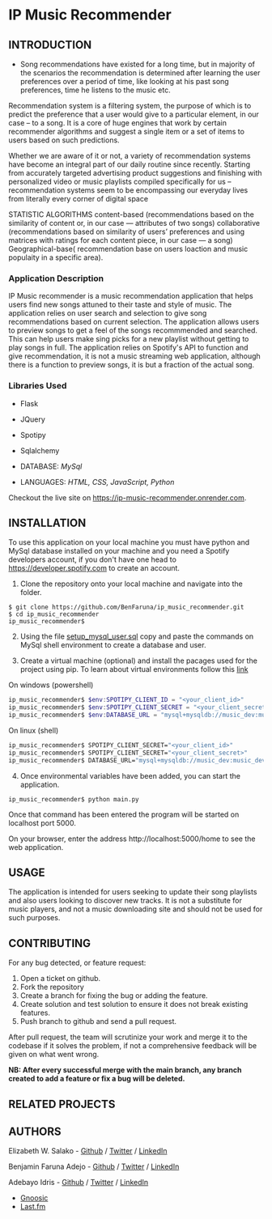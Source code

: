# IP Music Recommender

## INTRODUCTION

* Song recommendations have existed for a long time, but in majority of the scenarios the recommendation is determined after learning the user preferences over a period of time, like looking at his past song preferences, time he listens to the music etc. 

Recommendation system is a filtering system, the purpose of which is to predict the preference that a user would give to a particular element, in our case – to a song. It is a core of huge engines that work by certain recommender algorithms and suggest a single item or a set of items to users based on such predictions.

Whether we are aware of it or not, a variety of recommendation systems have become an integral part of our daily routine since recently. Starting from accurately targeted advertising product suggestions and finishing with personalized video or music playlists compiled specifically for us – recommendation systems seem to be encompassing our everyday lives from literally every corner of digital space

STATISTIC ALGORITHMS
content-based (recommendations based on the similarity of content or, in our case — attributes of two songs)
collaborative (recommendations based on similarity of users’ preferences and using matrices with ratings for each content piece, in our case — a song)
Geographical-base( recommendation base on users loaction and music populaity in a specific area).

### Application Description
IP Music recommender is a music recommendation application that helps users find new songs attuned to their taste and style of music. The application relies on user search and selection to give song recommendations based on current selection. The application allows users to preview songs to get a feel of the songs recommmended and searched. This can help users make sing picks for a new playlist without getting to play songs in full.
The application relies on Spotify's API to function and give recommendation, it is not a music streaming web application, although there is a function to preview songs, it is but a fraction of the actual song.

### Libraries Used 
* Flask
* JQuery
* Spotipy
* Sqlalchemy

* DATABASE: *MySql*
* LANGUAGES: *HTML, CSS, JavaScript, Python*

Checkout the live site on https://ip-music-recommender.onrender.com.

## INSTALLATION
To use this application on your local machine you must have python and MySql database installed on your machine and you need a Spotify developers account, if you don't have one head to https://developer.spotify.com to create an account.

1. Clone the repository onto your local machine and navigate into the folder.

```
$ git clone https://github.com/BenFaruna/ip_music_recommender.git
$ cd ip_music_recommender
ip_music_recommender$
```

2. Using the file [setup_mysql_user.sql](./setup_mysql_user.sql) copy and paste the commands on MySql shell environment to create a database and user.

3. Create a virtual machine (optional) and install the pacages used for the project using pip.
To learn about virtual environments follow this [link](https://www.freecodecamp.org/news/how-to-setup-virtual-environments-in-python/)

On windows (powershell)
```powershell
ip_music_recommender$ $env:SPOTIPY_CLIENT_ID = "<your_client_id>"
ip_music_recommender$ $env:SPOTIPY_CLIENT_SECRET = "<your_client_secret>"
ip_music_recommender$ $env:DATABASE_URL = "mysql+mysqldb://music_dev:music_dev_pwd@localhost/music_dev_db"
```
On linux (shell)
```sh
ip_music_recommender$ SPOTIPY_CLIENT_SECRET="<your_client_id>"
ip_music_recommender$ SPOTIPY_CLIENT_SECRET="<your_client_secret>"
ip_music_recommender$ DATABASE_URL="mysql+mysqldb://music_dev:music_dev_pwd@localhost/music_dev_db"
```
4. Once environmental variables have been added, you can start the application.

```
ip_music_recommender$ python main.py
```
Once that command has been entered the program will be started on localhost port 5000.

On your browser, enter the address http://localhost:5000/home to see the web application.

## USAGE
The application is intended for users seeking to update their song playlists and also users looking to discover new tracks. It is not a substitute for music players, and not a music downloading site and should not be used for such purposes.

## CONTRIBUTING
For any bug detected, or feature request:
1. Open a ticket on github.
2. Fork the repository
3. Create a branch for fixing the bug or adding the feature.
4. Create solution and test solution to ensure it does not break existing features.
5. Push branch to github and send a pull request.

After pull request, the team will scrutinize your work and merge it to the codebase if it solves the problem, if not a comprehensive feedback will be given on what went wrong.

**NB: After every successful merge with the main branch, any branch created to add a feature or fix a bug will be deleted.**

## RELATED PROJECTS

## AUTHORS

Elizabeth W. Salako - [Github](https://github.com/Elisheba12) / [Twitter](https://twitter.com/lisheab) / [LinkedIn]()

Benjamin Faruna Adejo - [Github](https://github.com/BenFaruna) / [Twitter](https://twitter.com/neodynamics) / [LinkedIn](https://www.linkedin.com/in/benjaminfaruna)

Adebayo Idris - [Github](https://github.com/Ade3164) / [Twitter](https://twitter.com/eedrees3?t=xKf3ncU9T-kJsLiFtppP4w&s=09) / [LinkedIn]()
* [Gnoosic](https://www.gnoosic.com/)
* [Last.fm](https://www.last.fm/)
